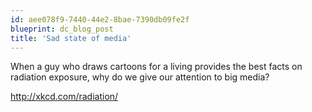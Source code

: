 ```yaml
---
id: aee078f9-7440-44e2-8bae-7390db09fe2f
blueprint: dc_blog_post
title: 'Sad state of media'
---
```

<p>When a guy who draws cartoons for a living provides the best facts on radiation exposure, why do we give our attention to big media?</p>
<p><a href="http://xkcd.com/radiation/">http://xkcd.com/radiation/</a><br>
</p>
